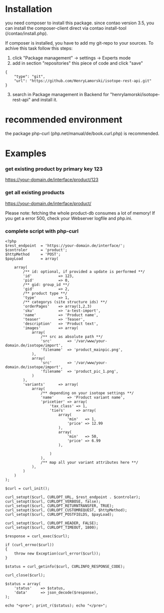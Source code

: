 # Installation

you need composer to install this package.
since contao version 3.5, you can install the composer-client direct
via contao install-tool (/contao/install.php).

If composer is installed, you have to add my git-repo to your sources.
To achive this task follow this steps:

1. click "Package management" -> settings -> Experts mode
2. add in section "repositories" this piece of code and click "save"


```
{
	"type": "git",
	"url": "https://github.com/HenryLamorski/isotope-rest-api.git"
}
```


3. search in Package management in Backend for "henrylamorski/isotope-rest-api" and install it.

# recommended environment

the package php-curl (php.net/manual/de/book.curl.php) is recommended.

# Examples

### get existing product by primary key 123
https://your-domain.de/interface/product/123

### get all existing products 
https://your-domain.de/interface/product/

Please note: fetching the whole product-db consumes a lot of memory!
If you get a error 500, check your Webserver logfile and php.ini.

### complete script with php-curl

``` 
<?php
$rest_endpoint 	= 'https://your-domain.de/interface/';
$controler		= 'product';
$httpMethod		= 'POST';
$payLoad		= array(

	array(
		/** id: optional, if provided a update is performed **/
		'id'			=> 123,
		'pid'			=> 0,
		/** gid: group_id **/
		'gid'			=> 2,
		/** product type **/
		'type'			=> 1,
		/** categorys (site structure ids) **/
		'orderPages'	=> array(1,2,3)
		'sku'			=> 'a-test-import',
		'name'			=> 'Product name',
		'teaser'		=> 'Teaser',
		'description'	=> 'Product text',
		'images'		=> array(
			array(
				/** src as absolute path **/
				'src'       => '/var/www/your-domain.de/isotope/import',
				'filename'  => 'product_mainpic.png',
			),
			array(
				'src'       => '/var/www/your-domain.de/isotope/import',
				'filename'  => 'product_pic_1.png',
			)
		),
		'variants'		=> array(
			array(
				/** depending on your isotope settings **/
				'name'		=> 'Product variant name',
				'pricetier'	=> array(
					'tax_class'	=> 1,
					'tiers'		=> array(
						array(
							'min'	=> 1,
							'price'	=> 12.99
						),
						array(
							'min'	=> 50,
							'price'	=> 6.99
						),

					)
				), 
				/** map all your variant attributes here **/
			),		
		)
	)
);

$curl = curl_init();

curl_setopt($curl, CURLOPT_URL, $rest_endpoint . $controler);
curl_setopt($curl, CURLOPT_VERBOSE, false);
curl_setopt($curl, CURLOPT_RETURNTRANSFER, TRUE);
curl_setopt($curl, CURLOPT_CUSTOMREQUEST, $httpMethod);
curl_setopt($curl, CURLOPT_POSTFIELDS, $payLoad);

curl_setopt($curl, CURLOPT_HEADER, FALSE);
curl_setopt($curl, CURLOPT_TIMEOUT, 1800);

$response = curl_exec($curl);

if (curl_errno($curl))
{
	throw new Exception(curl_error($curl));
}

$status = curl_getinfo($curl, CURLINFO_RESPONSE_CODE);

curl_close($curl);

$status = array(
	'status'    => $status,
	'data'      => json_decode($response),
);

echo "<pre>"; print_r($status); echo "</pre>";
```
